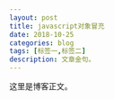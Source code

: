 ```yaml
---
layout: post
title: javascript对象冒充
date: 2018-10-25
categories: blog
tags: [标签一,标签二]
description: 文章金句。
---
```


这里是博客正文。












